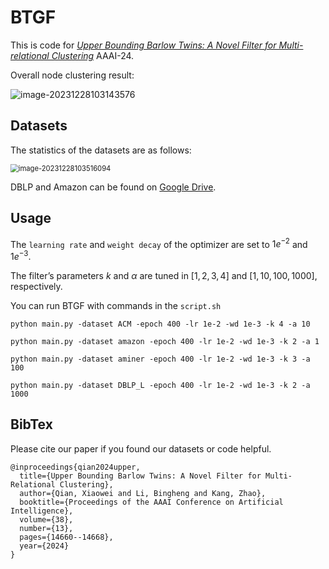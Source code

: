 # BTGF
This is code for [*Upper Bounding Barlow Twins: A Novel Filter for Multi-relational Clustering*](https://arxiv.org/abs/2312.14066) AAAI-24.

Overall node clustering result:

![image-20231228103143576](https://s2.loli.net/2023/12/28/aQPhOAjN6sxSb74.png)


## Datasets
The statistics of the datasets are as follows:

<img src="https://s2.loli.net/2023/12/28/n4myzZlYp7ONet5.png" alt="image-20231228103516094" style="zoom:80%;" />

DBLP and Amazon can be found on [Google Drive](https://drive.google.com/drive/folders/1Ii2bpwZJSSkasi9IFGFkh1ZF-4gPWzUO?usp=drive_link).

## Usage
The `learning rate` and `weight decay` of the optimizer are set to $1e^{−2}$ and $1e^{−3}$. 

The filter’s parameters $k$ and $\alpha$ are tuned in $[1, 2, 3, 4]$ and $[1, 10, 100, 1000]$, respectively.

You can run BTGF with commands in the `script.sh`

```shell
python main.py -dataset ACM -epoch 400 -lr 1e-2 -wd 1e-3 -k 4 -a 10

python main.py -dataset amazon -epoch 400 -lr 1e-2 -wd 1e-3 -k 2 -a 1

python main.py -dataset aminer -epoch 400 -lr 1e-2 -wd 1e-3 -k 3 -a 100

python main.py -dataset DBLP_L -epoch 400 -lr 1e-2 -wd 1e-3 -k 2 -a 1000
```

## BibTex
Please cite our paper if you found our datasets or code helpful.
```
@inproceedings{qian2024upper,
  title={Upper Bounding Barlow Twins: A Novel Filter for Multi-Relational Clustering},
  author={Qian, Xiaowei and Li, Bingheng and Kang, Zhao},
  booktitle={Proceedings of the AAAI Conference on Artificial Intelligence},
  volume={38},
  number={13},
  pages={14660--14668},
  year={2024}
}
```
